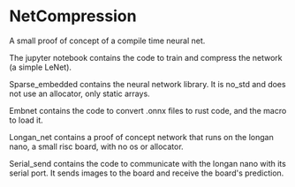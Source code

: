 # NetCompression

A small proof of concept of a compile time neural net. 

The jupyter notebook contains the code to train and compress the network (a simple LeNet).

Sparse_embedded contains the neural network library. It is no_std and does not use an allocator, only static arrays.

Embnet contains the code to convert .onnx files to rust code, and the macro to load it.

Longan_net contains a proof of concept network that runs on the longan nano, a small risc board, with no os or allocator. 

Serial_send contains the code to communicate with the longan nano with its serial port. It sends images to the board and receive the board's prediction.
